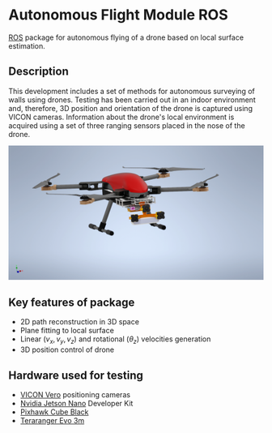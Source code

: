 # Autonomous Flight Module ROS
[ROS](http://www.ros.org/) package for autonomous flying of a drone based on local surface estimation.

## Description
This development includes a set of methods for autonomous surveying of walls using drones. Testing has been carried out in an indoor environment and, therefore, 3D position and orientation of the drone is captured using VICON cameras. Information about the drone's local environment is acquired using a set of three ranging sensors placed in the nose of the drone.

![](img/SUI_Endurance_Complete.png)

## Key features of package
- 2D path reconstruction in 3D space
- Plane fitting to local surface
- Linear $(v_x,v_y,v_z)$ and rotational $(\theta_z)$ velocities generation
- 3D position control of drone

## Hardware used for testing
- [VICON Vero](https://www.vicon.com/hardware/cameras/vero/) positioning cameras
- [Nvidia Jetson Nano](https://developer.nvidia.com/embedded/learn/get-started-jetson-nano-devkit) Developer Kit
- [Pixhawk Cube Black](https://ardupilot.org/copter/docs/common-thecube-overview.html)
- [Teraranger Evo 3m](https://www.terabee.com/shop/lidar-tof-range-finders/teraranger-evo-3m/)
